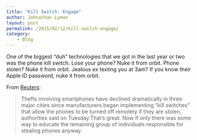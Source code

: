 ```yaml
---
title: "Kill Switch: Engage"
author: Johnathan Lyman
layout: post
permalink: /2015/02/12/kill-switch-engage/
category:
    - Blog
---
```


One of the biggest “duh” technologies that we got in the last year or two was the phone kill switch. Lose your phone? Nuke it from orbit. Phone stolen? Nuke it from orbit. Jealous ex texting you at 3am? If you know their Apple ID password, nuke it from orbit.

From [Reuters](http://mobile.reuters.com/article/idUSKBN0LF09520150211?irpc=932):

> Thefts involving smartphones have declined dramatically in three major cities since manufacturers began implementing “kill switches” that allow the phones to be turned off remotely if they are stolen, authorities said on Tuesday.That’s great. Now if only there was some way to educate the remaining group of individuals responsible for stealing phones anyway.

